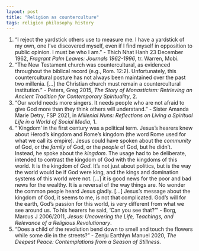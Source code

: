 ```yaml
---
layout: post
title: "Religion as counterculture"
tags: religion philosophy history
---
```

1. “I reject the yardstick others use to measure me. I have a yardstick of my own, one I’ve discovered myself, even if I find myself in opposition to public opinion. I must be who I am.” - Thich Nhat Hanh 23 December 1962, *Fragrant Palm Leaves: Journals 1962-1996*, tr. Warren, Mobi.
2. “The New Testament church was countercultural, as evidenced throughout the biblical record (e.g., Rom. 12:2). Unfortunately, this countercultural posture has not always been maintained over the past two millenia. […] the Christian church must remain a countercultural institution.” - Peters, Greg 2015, *The Story of Monasticism: Retrieving an Ancient Tradition for Contemporary Spirituality*, 2.
3. “Our world needs more singers. It needs people who are not afraid to give God more than they think others will understand.” - Sister Amanda Marie Detry, FSP 2021, in *Millenial Nuns: Reflections on Living a Spiritual Life in a World of Social Media*, 1.
4. “‘Kingdom’ in the first century was a political term. Jesus’s hearers knew about Herod’s kingdom and Rome’s kingdom (the word Rome used for what we call its empire). Jesus could have spoken about the *community* of God, or the *family* of God, or the *people* of God, but he didn’t. Instead, he spoke about the *kingdom*. The usage had to be deliberate, intended to contrast the kingdom of God with the kingdoms of this world. It is the kingdom of *God*. It’s not just about politics, but is the way the world would be if God were king, and the kings and domination systems of this world were not. […] it is good news for the poor and bad news for the wealthy. It is a reversal of the way things are. No wonder the common people heard Jesus gladly. […] Jesus’s message about the kingdom of God, it seems to me, is not that complicated. God’s will for the earth, God’s passion for this world, is very different from what we see around us. To his hearers he said, ‘Can you see that?’” - Borg, Marcus J 2006/2011, *Jesus: Uncovering the Life, Teachings, and Relevance of a Religious Revolutionary*.
5. “Does a child of the revolution bend down to smell and touch the flowers while some die in the streets?” - Zenju Earthlyn Manuel 2020, *The Deepest Peace: Contemplations from a Season of Stillness*.
